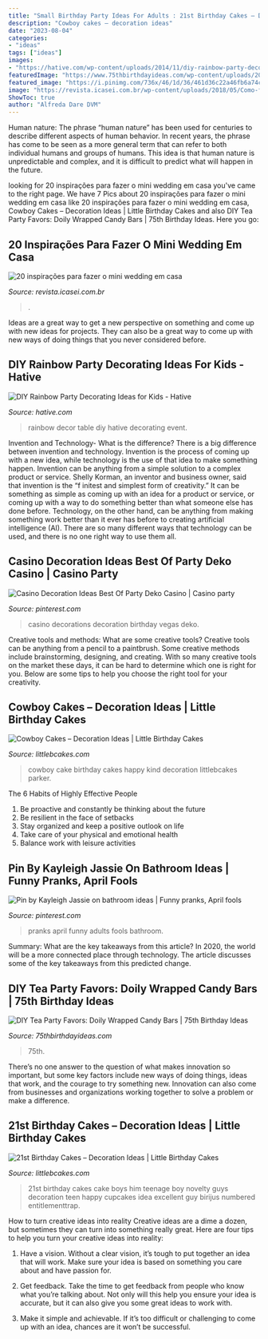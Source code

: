 ```yaml
---
title: "Small Birthday Party Ideas For Adults : 21st Birthday Cakes – Decoration Ideas"
description: "Cowboy cakes – decoration ideas"
date: "2023-08-04"
categories:
- "ideas"
tags: ["ideas"]
images:
- "https://hative.com/wp-content/uploads/2014/11/diy-rainbow-party-decorating-ideas/5-rainbow-table-decor.jpg"
featuredImage: "https://www.75thbirthdayideas.com/wp-content/uploads/2014/03/db55303306994d9d7708fa8a496d3149.jpg"
featured_image: "https://i.pinimg.com/736x/46/1d/36/461d36c22a46fb6a74ccd7c24c09ae5c.jpg"
image: "https://revista.icasei.com.br/wp-content/uploads/2018/05/Como-fazer-mini-wedding-dos-sonhos-em-casa-10.jpg"
ShowToc: true
author: "Alfreda Dare DVM"
---
```



Human nature:
The phrase “human nature” has been used for centuries to describe different aspects of human behavior. In recent years, the phrase has come to be seen as a more general term that can refer to both individual humans and groups of humans. This idea is that human nature is unpredictable and complex, and it is difficult to predict what will happen in the future.

	

		
looking for 20 inspirações para fazer o mini wedding em casa you've came to the right page. We have 7 Pics about 20 inspirações para fazer o mini wedding em casa like 20 inspirações para fazer o mini wedding em casa, Cowboy Cakes – Decoration Ideas | Little Birthday Cakes and also DIY Tea Party Favors: Doily Wrapped Candy Bars | 75th Birthday Ideas. Here you go:
		
    
## 20 Inspirações Para Fazer O Mini Wedding Em Casa

<img loading=lazy src="https://revista.icasei.com.br/wp-content/uploads/2018/05/Como-fazer-mini-wedding-dos-sonhos-em-casa-10.jpg" onerror="this.onerror=null;this.src='https://tse3.mm.bing.net/th?id=OIP.pWRCI2A45ZGIiHJr-7ILJgHaKJ&amp;pid=15.1';" alt="20 inspirações para fazer o mini wedding em casa">

_Source: revista.icasei.com.br_

>. 

	

Ideas are a great way to get a new perspective on something and come up with new ideas for projects. They can also be a great way to come up with new ways of doing things that you never considered before.

    
## DIY Rainbow Party Decorating Ideas For Kids - Hative

<img loading=lazy src="https://hative.com/wp-content/uploads/2014/11/diy-rainbow-party-decorating-ideas/5-rainbow-table-decor.jpg" onerror="this.onerror=null;this.src='https://tse1.mm.bing.net/th?id=OIP.nMuxdESfSZj1uaUReL2v-AHaLI&amp;pid=15.1';" alt="DIY Rainbow Party Decorating Ideas for Kids - Hative">

_Source: hative.com_

>rainbow decor table diy hative decorating event. 

	

Invention and Technology- What is the difference?
There is a big difference between invention and technology. Invention is the process of coming up with a new idea, while technology is the use of that idea to make something happen. Invention can be anything from a simple solution to a complex product or service. Shelly Korman, an inventor and business owner, said that invention is the “f initest and simplest form of creativity.” It can be something as simple as coming up with an idea for a product or service, or coming up with a way to do something better than what someone else has done before. Technology, on the other hand, can be anything from making something work better than it ever has before to creating artificial intelligence (AI). There are so many different ways that technology can be used, and there is no one right way to use them all.

    
## Casino Decoration Ideas Best Of Party Deko Casino | Casino Party

<img loading=lazy src="https://i.pinimg.com/736x/46/1d/36/461d36c22a46fb6a74ccd7c24c09ae5c.jpg" onerror="this.onerror=null;this.src='https://tse3.mm.bing.net/th?id=OIP.DIveB8kSE5sLjOZoBPFDIwHaL5&amp;pid=15.1';" alt="Casino Decoration Ideas Best Of Party Deko Casino | Casino party">

_Source: pinterest.com_

>casino decorations decoration birthday vegas deko. 

	

Creative tools and methods: What are some creative tools?
Creative tools can be anything from a pencil to a paintbrush. Some creative methods include brainstorming, designing, and creating. With so many creative tools on the market these days, it can be hard to determine which one is right for you. Below are some tips to help you choose the right tool for your creativity.

    
## Cowboy Cakes – Decoration Ideas | Little Birthday Cakes

<img loading=lazy src="https://www.littlebcakes.com/wp-content/uploads/2014/02/Cowboy-Cake.jpg" onerror="this.onerror=null;this.src='https://tse3.mm.bing.net/th?id=OIP.xTADRv11sYCvkGf27jbytAHaJ4&amp;pid=15.1';" alt="Cowboy Cakes – Decoration Ideas | Little Birthday Cakes">

_Source: littlebcakes.com_

>cowboy cake birthday cakes happy kind decoration littlebcakes parker. 

	

The 6 Habits of Highly Effective People
1. Be proactive and constantly be thinking about the future 
2. Be resilient in the face of setbacks 
3. Stay organized and keep a positive outlook on life 
4. Take care of your physical and emotional health 
5. Balance work with leisure activities 

    
## Pin By Kayleigh Jassie On Bathroom Ideas | Funny Pranks, April Fools

<img loading=lazy src="https://i.pinimg.com/736x/da/77/48/da774858987ebcecac4d5fced679c5e5.jpg" onerror="this.onerror=null;this.src='https://tse3.mm.bing.net/th?id=OIP.LlENPocNC7BLpJWE9un-cAHaNK&amp;pid=15.1';" alt="Pin by Kayleigh Jassie on bathroom ideas | Funny pranks, April fools">

_Source: pinterest.com_

>pranks april funny adults fools bathroom. 

	

Summary: What are the key takeaways from this article?
In 2020, the world will be a more connected place through technology. The article discusses some of the key takeaways from this predicted change.

    
## DIY Tea Party Favors: Doily Wrapped Candy Bars | 75th Birthday Ideas

<img loading=lazy src="https://www.75thbirthdayideas.com/wp-content/uploads/2014/03/db55303306994d9d7708fa8a496d3149.jpg" onerror="this.onerror=null;this.src='https://tse2.mm.bing.net/th?id=OIP.DvP61oKXHx9_WV6bYauY2wHaLH&amp;pid=15.1';" alt="DIY Tea Party Favors: Doily Wrapped Candy Bars | 75th Birthday Ideas">

_Source: 75thbirthdayideas.com_

>75th. 

	

There’s no one answer to the question of what makes innovation so important, but some key factors include new ways of doing things, ideas that work, and the courage to try something new. Innovation can also come from businesses and organizations working together to solve a problem or make a difference.

    
## 21st Birthday Cakes – Decoration Ideas | Little Birthday Cakes

<img loading=lazy src="http://www.littlebcakes.com/wp-content/uploads/2014/02/21st-Birthday-Cake.jpg" onerror="this.onerror=null;this.src='https://tse3.mm.bing.net/th?id=OIP.IIe9sO-NtsF3ANnAzBiuNAHaJ4&amp;pid=15.1';" alt="21st Birthday Cakes – Decoration Ideas | Little Birthday Cakes">

_Source: littlebcakes.com_

>21st birthday cakes cake boys him teenage boy novelty guys decoration teen happy cupcakes idea excellent guy birijus numbered entitlementtrap. 

	

How to turn creative ideas into reality
Creative ideas are a dime a dozen, but sometimes they can turn into something really great. Here are four tips to help you turn your creative ideas into reality:
1. Have a vision. Without a clear vision, it’s tough to put together an idea that will work. Make sure your idea is based on something you care about and have passion for.

2. Get feedback. Take the time to get feedback from people who know what you’re talking about. Not only will this help you ensure your idea is accurate, but it can also give you some great ideas to work with.

3. Make it simple and achievable. If it’s too difficult or challenging to come up with an idea, chances are it won’t be successful.

